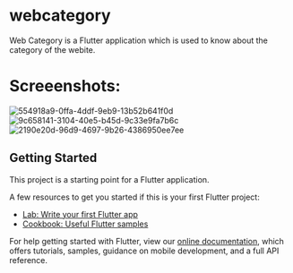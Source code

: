 # webcategory

Web Category is a Flutter application which is used to know about the category of the webite.

# Screeenshots:

![554918a9-0ffa-4ddf-9eb9-13b52b641f0d](https://user-images.githubusercontent.com/16588377/68573395-7b277400-041c-11ea-83eb-b5156b90b4bb.jpg)
![9c658141-3104-40e5-b45d-9c33e9fa7b6c](https://user-images.githubusercontent.com/16588377/68573392-7a8edd80-041c-11ea-9bd5-2caea024ca5c.jpg)
![2190e20d-96d9-4697-9b26-4386950ee7ee](https://user-images.githubusercontent.com/16588377/68573393-7b277400-041c-11ea-80fa-60e6cff185bd.jpg)
## Getting Started

This project is a starting point for a Flutter application.

A few resources to get you started if this is your first Flutter project:

- [Lab: Write your first Flutter app](https://flutter.dev/docs/get-started/codelab)
- [Cookbook: Useful Flutter samples](https://flutter.dev/docs/cookbook)

For help getting started with Flutter, view our
[online documentation](https://flutter.dev/docs), which offers tutorials,
samples, guidance on mobile development, and a full API reference.
